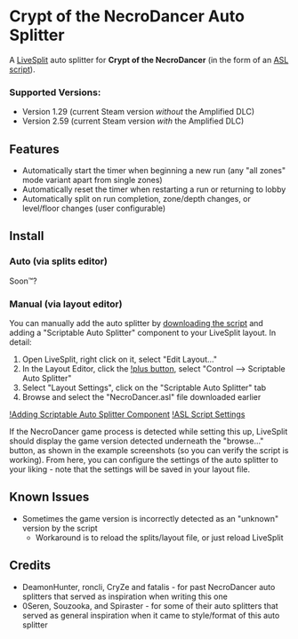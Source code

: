 # Crypt of the NecroDancer Auto Splitter

A [LiveSplit](http://livesplit.org) auto splitter for **Crypt of the NecroDancer** (in the form of an [ASL script](https://github.com/LiveSplit/LiveSplit/blob/master/Documentation/Auto-Splitters.md)).

### Supported Versions:

* Version 1.29 (current Steam version *without* the Amplified DLC)
* Version 2.59 (current Steam version *with* the Amplified DLC)

## Features

* Automatically start the timer when beginning a new run (any "all zones" mode variant apart from single zones)
* Automatically reset the timer when restarting a run or returning to lobby
* Automatically split on run completion, zone/depth changes, or level/floor changes (user configurable)

## Install
### Auto (via splits editor)
Soon™?

### Manual (via layout editor)
You can manually add the auto splitter by [downloading the script](https://raw.githubusercontent.com/seanpwolf/AutoSplitters/master/NecroDancerASL/NecroDancer.asl) and adding a "Scriptable Auto Splitter" component to your LiveSplit layout. In detail:

1. Open LiveSplit, right click on it, select "Edit Layout..."
1. In the Layout Editor, click the [!plus button](/NecroDancerASL/resources/layout_editor_plus.png), select "Control --> Scriptable Auto Splitter"
1. Select "Layout Settings", click on the "Scriptable Auto Splitter" tab
1. Browse and select the "NecroDancer.asl" file downloaded earlier

[!Adding Scriptable Auto Splitter Component](/NecroDancerASL/resources/layout_editor.png) [!ASL Script Settings](/NecroDancerASL/resources/layout_settings.png) 

If the NecroDancer game process is detected while setting this up, LiveSplit should display the game version detected underneath the "browse..." button, as shown in the example screenshots (so you can verify the script is working). From here, you can configure the settings of the auto splitter to your liking - note that the settings will be saved in your layout file.

## Known Issues

* Sometimes the game version is incorrectly detected as an "unknown" version by the script
  * Workaround is to reload the splits/layout file, or just reload LiveSplit

## Credits

* DeamonHunter, roncli, CryZe and fatalis - for past NecroDancer auto splitters that served as inspiration when writing this one
* 0Seren, Souzooka, and Spiraster - for some of their auto splitters that served as general inspiration when it came to style/format of this auto splitter
